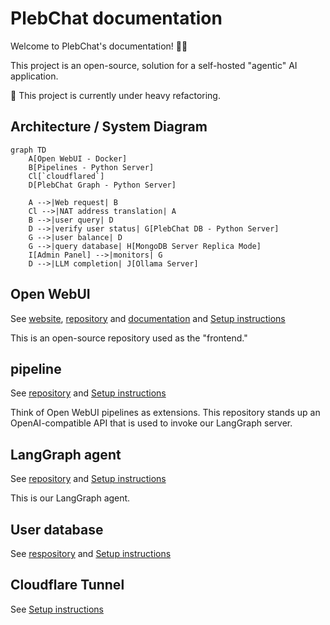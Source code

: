# PlebChat documentation

Welcome to PlebChat's documentation! 👋🏻

This project is an open-source, solution for a self-hosted "agentic" AI application.

🚨 This project is currently under heavy refactoring.


## Architecture / System Diagram

```mermaid
graph TD
    A[Open WebUI - Docker]
    B[Pipelines - Python Server]
    Cl[`cloudflared`]
    D[PlebChat Graph - Python Server]

    A -->|Web request| B
    Cl -->|NAT address translation| A
    B -->|user query| D
    D -->|verify user status| G[PlebChat DB - Python Server]
    G -->|user balance| D
    G -->|query database| H[MongoDB Server Replica Mode]
    I[Admin Panel] -->|monitors| G
    D -->|LLM completion| J[Ollama Server]
```

## Open WebUI

See [website](https://openwebui.com), [repository](https://github.com/open-webui/open-webui) and [documentation](https://docs.openwebui.com) and [Setup instructions](./setup_oi.md)

This is an open-source repository used as the "frontend."

## pipeline

See [repository](https://github.com/PlebeiusGaragicus/PlebChatPipe) and [Setup instructions](./setup_pipeline.md)

Think of Open WebUI pipelines as extensions.  This repository stands up an OpenAI-compatible API that is used to invoke our LangGraph server.

## LangGraph agent

See [repository](https://github.com/PlebeiusGaragicus/PlebChatGraph) and [Setup instructions](./setup_langgraph.md)

This is our LangGraph agent.

## User database

See [respository]() and [Setup instructions](./setup_db)

## Cloudflare Tunnel

See [Setup instructions](./setup_cloudflare.md)